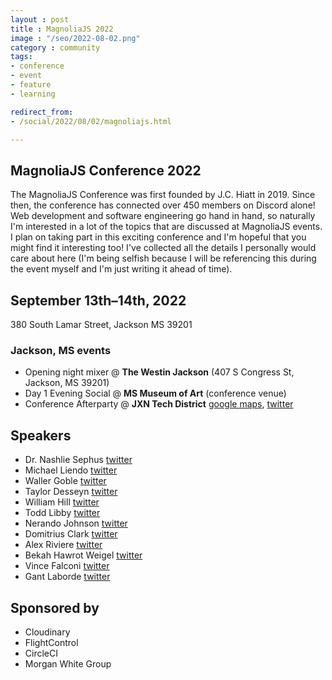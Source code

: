 ```yaml
---
layout : post
title : MagnoliaJS 2022
image : "/seo/2022-08-02.png"
category : community
tags:
- conference
- event
- feature
- learning

redirect_from:
- /social/2022/08/02/magnoliajs.html

---
```


## MagnoliaJS Conference 2022

The MagnoliaJS Conference was first founded by J.C. Hiatt in 2019. Since then, the conference has connected over 450 members on Discord alone! Web development and software engineering go hand in hand, so naturally I'm interested in a lot of the topics that are discussed at MagnoliaJS events. I plan on taking part in this exciting conference and I'm hopeful that you might find it interesting too! I've collected all the details I personally would care about here (I'm being selfish because I will be referencing this during the event myself and I'm just writing it ahead of time).

## September 13th–14th, 2022

380 South Lamar Street, Jackson MS 39201

### Jackson, MS events

- Opening night mixer @ **The Westin Jackson** (407 S Congress St, Jackson, MS 39201)
- Day 1 Evening Social @ **MS Museum of Art** (conference venue)
- Conference Afterparty @ **JXN Tech District** [google maps](https://www.google.com/maps/dir/?api=1&destination=N%20Gallatin%20St,%20Jackson,%20MS%2039203,%20USA), [twitter](https://twitter.com/JXNTechDistrict)

## Speakers

- Dr. Nashlie Sephus [twitter](https://twitter.com/phenomenashlie)
- Michael Liendo [twitter](https://twitter.com/mtliendo)
- Waller Goble [twitter](https://twitter.com/WallerGoble)
- Taylor Desseyn [twitter](https://twitter.com/tdesseyn)
- William Hill [twitter](https://twitter.com/emjay_hill)
- Todd Libby [twitter](https://twitter.com/toddlibby)
- Nerando Johnson [twitter](https://twitter.com/nerajno)
- Domitrius Clark [twitter](https://twitter.com/domitriusclark)
- Alex Riviere [twitter](https://twitter.com/fimion)
- Bekah Hawrot Weigel [twitter](https://twitter.com/BekahHW)
- Vince Falconi [twitter](https://twitter.com/vincefalconi)
- Gant Laborde [twitter](https://twitter.com/GantLaborde)

## Sponsored by

- Cloudinary
- FlightControl
- CircleCI
- Morgan White Group
